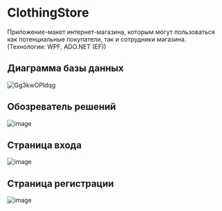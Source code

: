 # ClothingStore
Приложение-макет интернет-магазина, которым могут пользоваться как потенциальные покупатели, так и сотрудники магазина. (Технологии: WPF, ADO.NET (EF))

<h2>Диаграмма базы данных</h2>

![Gg3kwOPldqg](https://user-images.githubusercontent.com/107403672/216831307-16e113f2-8b17-4641-b208-a8eb53bf7843.jpg)


<h2>Обозреватель решений</h2>

![image](https://user-images.githubusercontent.com/107403672/218387351-e33483ee-7f55-481c-a786-a2dd7a632bb5.png)

<h2>Страница входа</h2>

![image](https://user-images.githubusercontent.com/107403672/218513734-b36feabd-948b-493a-8499-ff5cf0973172.png)

<h2>Страница регистрации</h2>

![image](https://user-images.githubusercontent.com/107403672/218513850-0e357c94-e039-4148-b3d5-0bc225c944ca.png)

